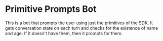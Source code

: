﻿# Primitive Prompts Bot

This is a bot that prompts the user using just the primitives of the SDK. It gets conversation state on each turn and checks for the existence of name and age. If it doesn't have them, then it prompts for them. 
